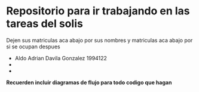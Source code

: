# Repositorio para ir trabajando en las tareas del solis

Dejen sus matriculas aca abajo por sus nombres y matriculas
aca abajo por si se ocupan despues

- Aldo Adrian Davila Gonzalez 1994122
- 
- 

**Recuerden incluir diagramas de flujo para todo codigo que hagan**